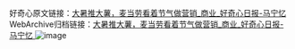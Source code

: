 好奇心原文链接：[大暑推大薯，麦当劳看着节气做营销_商业_好奇心日报-马宁忆 ](https://www.qdaily.com/articles/12466.html)
WebArchive归档链接：[大暑推大薯，麦当劳看着节气做营销_商业_好奇心日报-马宁忆 ](http://web.archive.org/web/20190623172739/https://www.qdaily.com/articles/12466.html)
![image](http://ww3.sinaimg.cn/large/007d5XDply1g3wjso6p6lj30u03864qp)